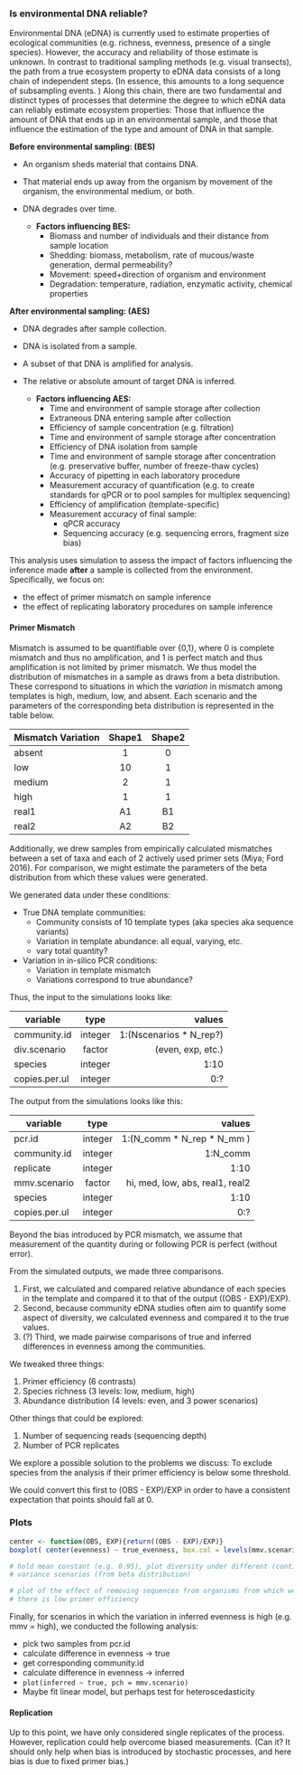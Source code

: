### Is environmental DNA reliable?

Environmental DNA (eDNA) is currently used to estimate properties of ecological communities (e.g. richness, evenness, presence of a single species).
However, the accuracy and reliability of those estimate is unknown. 
In contrast to traditional sampling methods (e.g. visual transects), the path from a true ecosystem property to eDNA data consists of a long chain of independent steps. 
(In essence, this amounts to a long sequence of subsampling events. )
Along this chain, there are two fundamental and distinct types of processes that determine the degree to which eDNA data can reliably estimate ecosystem properties: Those that influence the amount of DNA that ends up in an environmental sample, and those that influence the estimation of the type and amount of DNA in that sample. 

**Before environmental sampling: (BES)**
- An organism sheds material that contains DNA.
- That material ends up away from the organism by movement of the organism, the environmental medium, or both.
- DNA degrades over time.


  - **Factors influencing BES:**
    - Biomass and number of individuals and their distance from sample location
    - Shedding: biomass, metabolism, rate of mucous/waste generation, dermal permeability?
    - Movement: speed+direction of organism and environment
    - Degradation: temperature, radiation, enzymatic activity, chemical properties


**After environmental sampling: (AES)**
- DNA degrades after sample collection.
- DNA is isolated from a sample.
- A subset of that DNA is amplified for analysis.
- The relative or absolute amount of target DNA is inferred.


  - **Factors influencing AES:**
    - Time and environment of sample storage after collection
    - Extraneous DNA entering sample after collection
    - Efficiency of sample concentration (e.g. filtration)
    - Time and environment of sample storage after concentration
    - Efficiency of DNA isolation from sample
    - Time and environment of sample storage after concentration (e.g. preservative buffer, number of freeze-thaw cycles)
    - Accuracy of pipetting in each laboratory procedure
    - Measurement accuracy of quantification (e.g. to create standards for qPCR or to pool samples for multiplex sequencing)
    - Efficiency of amplification (template-specific)
    - Measurement accuracy of final sample:
      - qPCR accuracy
      - Sequencing accuracy (e.g. sequencing errors, fragment size bias)

This analysis uses simulation to assess the impact of factors influencing the inference made **after** a sample is collected from the environment. 
Specifically, we focus on:
  - the effect of primer mismatch on sample inference
  - the effect of replicating laboratory procedures on sample inference

#### Primer Mismatch
Mismatch is assumed to be quantifiable over {0,1}, where 0 is complete mismatch and thus no amplification, and 1 is perfect match and thus amplification is not limited by primer mismatch. 
We thus model the distribution of mismatches in a sample as draws from a beta distribution. 
These correspond to situations in which the _variation_ in mismatch among templates is high, medium, low, and absent. 
Each scenario and the parameters of the corresponding beta distribution is represented in the table below.


| Mismatch Variation | Shape1 | Shape2 |
|---|:-:|:-:|
| absent | 1  | 0 |
| low    | 10 | 1 |
| medium | 2  | 1 |
| high   | 1  | 1 |
| real1  | A1  | B1 |
| real2  | A2  | B2 |

Additionally, we drew samples from empirically calculated mismatches between a set of taxa and each of 2 actively used primer sets (Miya; Ford 2016). 
For comparison, we might estimate the parameters of the beta distribution from which these values were generated. 

We generated data under these conditions:
- True DNA template communities:
  - Community consists of 10 template types (aka species aka sequence variants)
  - Variation in template abundance: all equal, varying, etc. 
  - vary total quantity?
- Variation in in-silico PCR conditions:
  - Variation in template mismatch
  - Variations correspond to true abundance?

Thus, the input to the simulations looks like:

| variable | type | values |
|---|:-:|--:|
| community.id | integer | 1:(Nscenarios \* N_rep?) |
| div.scenario | factor | (even, exp, etc.) |
| species | integer | 1:10 |
| copies.per.ul | integer | 0:? |

The output from the simulations looks like this:

| variable | type | values |
|---|:-:|--:|
| pcr.id | integer | 1:(N_comm \* N_rep \* N_mm ) |
| community.id | integer | 1:N_comm |
| replicate | integer | 1:10 |
| mmv.scenario | factor | hi, med, low, abs, real1, real2 |
| species | integer | 1:10 |
| copies.per.ul | integer | 0:? |

Beyond the bias introduced by PCR mismatch, we assume that measurement of the quantity during or following PCR is perfect (without error).

From the simulated outputs, we made three comparisons. 
1. First, we calculated and compared relative abundance of each species in the template and compared it to that of the output ((OBS - EXP)/EXP).
2. Second, because community eDNA studies often aim to quantify some aspect of diversity, we calculated evenness and compared it to the true values. 
3. (?) Third, we made pairwise comparisons of true and inferred differences in evenness among the communities. 

We tweaked three things:
1. Primer efficiency (6 contrasts)
2. Species richness (3 levels: low, medium, high)
3. Abundance distribution (4 levels: even, and 3 power scenarios)

Other things that could be explored:
1. Number of sequencing reads (sequencing depth)
2. Number of PCR replicates

We explore a possible solution to the problems we discuss: To exclude species 
from the analysis if their primer efficiency is below some threshold. 


We could convert this first to (OBS - EXP)/EXP in order to have a consistent expectation that points should fall at 0.

### Plots
```r
center <- function(OBS, EXP){return((OBS - EXP)/EXP)}
boxplot( center(evenness) ~ true_evenness, box.col = levels(mmv.scenario))
```

```r
# hold mean constant (e.g. 0.95), plot diversity under different (continuous)
# variance scenarios (from beta distribution)
```

```r
# plot of the effect of removing sequences from organisms from which we know 
# there is low primer efficiency
```

Finally, for scenarios in which the variation in inferred evenness is high (e.g. mmv = high), we conducted the following analysis:
  - pick two samples from pcr.id
  - calculate difference in evenness -> true
  - get corresponding community.id
  - calculate difference in evenness -> inferred
  - `plot(inferred ~ true, pch = mmv.scenario)`
  - Maybe fit linear model, but perhaps test for heteroscedasticity

#### Replication
Up to this point, we have only considered single replicates of the process. 
However, replication could help overcome biased measurements. 
(Can it? It should only help when bias is introduced by stochastic processes, and here bias is due to fixed primer bias.)


